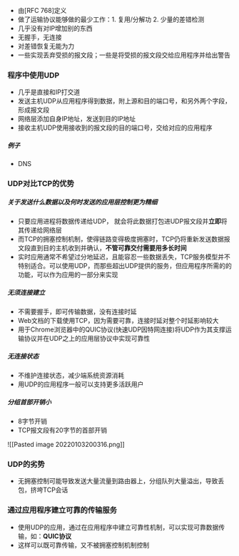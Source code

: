 -  由[RFC 768]定义
- 做了运输协议能够做的最少工作：1. 复用/分解功 2. 少量的差错检测
- 几乎没有对IP增加别的东西
- 无握手，无连接
- 对差错恢复无能为力
- 一些实现丢弃受损的报文段；一些是将受损的报文段交给应用程序并给出警告
### 程序中使用UDP
- 几乎是直接和IP打交道
- 发送主机UDP从应用程序得到数据，附上源和目的端口号，和另外两个字段，形成报文段
- 网络层添加自身IP地址，发送到目的IP地址
- 接收主机UDP使用接收到的报文段的目的端口号，交给对应的应用程序
##### 例子
- DNS

### UDP对比TCP的优势
#####  关于发送什么数据以及何时发送的应用层控制更为精细
- 只要应用进程将数据传递给UDP， 就会将此数据打包进UDP报文段并**立即**将其传递给网络层
- 而TCP的拥塞控制机制，使得链路变得极度拥塞时，TCP仍将重新发送数据报文段直到目的主机收到并确认，**不管可靠交付需要用多长时间**
- 实时应用通常不希望过分地延迟，且能容忍一些数据丢失，TCP服务模型并不特别适合。可以使用UDP，而那些超出UDP提供的服务，但应用程序所需的的功能，可以作为应用的一部分来实现

#####  无须连接建立
- 不需要握手，即可传输数据，没有连接时延
- Web文档的下载使用TCP，因为需要可靠，连接时延对整个时延影响较大
- 用于Chrome浏览器中的QUIC协议(快速UDP因特网连接)将UDP作为其支撑运输协议并在UDP之上的应用层协议中实现可靠性

#####  无连接状态
- 不维护连接状态，减少端系统资源消耗
- 用UDP的应用程序一般可以支持更多活跃用户

#####  分组首部开销小
- 8字节开销
-  TCP报文段有20字节的首部开销

![[Pasted image 20220103200316.png]]

### UDP的劣势
- 无拥塞控制可能导致发送大量流量到路由器上，分组队列大量溢出，导致丢包，挤垮TCP会话

### 通过应用程序建立可靠的传输服务
- 使用UDP的应用，通过在应用程序中建立可靠性机制，可以实现可靠数据传输，如：**QUIC协议**
- 这样可以既可靠传输，又不被拥塞控制机制控制